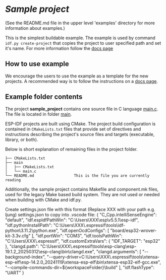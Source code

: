 # _Sample project_

(See the README.md file in the upper level 'examples' directory for more information about examples.)

This is the simplest buildable example. The example is used by command `idf.py create-project`
that copies the project to user specified path and set it's name. For more information follow the [docs page](https://docs.espressif.com/projects/esp-idf/en/latest/api-guides/build-system.html#start-a-new-project)



## How to use example
We encourage the users to use the example as a template for the new projects.
A recommended way is to follow the instructions on a [docs page](https://docs.espressif.com/projects/esp-idf/en/latest/api-guides/build-system.html#start-a-new-project).

## Example folder contents

The project **sample_project** contains one source file in C language [main.c](main/main.c). The file is located in folder [main](main).

ESP-IDF projects are built using CMake. The project build configuration is contained in `CMakeLists.txt`
files that provide set of directives and instructions describing the project's source files and targets
(executable, library, or both). 

Below is short explanation of remaining files in the project folder.

```
├── CMakeLists.txt
├── main
│   ├── CMakeLists.txt
│   └── main.c
└── README.md                  This is the file you are currently reading
```
Additionally, the sample project contains Makefile and component.mk files, used for the legacy Make based build system. 
They are not used or needed when building with CMake and idf.py.

Create settings.json file with this format (Replace XXX with your path e.g. ljung)
settings.json to copy into .vscode file:
{
  "C_Cpp.intelliSenseEngine": "default",
  "idf.espIdfPathWin": "C:\\Users\\XXX\\esp\\v5.5.1\\esp-idf",
  "idf.pythonInstallPath": "C:\\Users\\XXX\\.espressif\\tools\\idf-python\\3.11.2\\python.exe",
  "idf.openOcdConfigs": [
    "board/esp32-wrover-kit-3.3v.cfg"
  ],
  "idf.portWin": "COM3",
  "idf.toolsPathWin": "C:\\Users\\XXX\\.espressif",
  "idf.customExtraVars": {
    "IDF_TARGET": "esp32"
  },
  "clangd.path": "C:\\Users\\XXX\\.espressif\\tools\\esp-clang\\esp-19.1.2_20250312\\esp-clang\\bin\\clangd.exe",
  "clangd.arguments": [
    "--background-index",
    "--query-driver=C:\\Users\\XXX\\.espressif\\tools\\xtensa-esp-elf\\esp-14.2.0_20241119\\xtensa-esp-elf\\bin\\xtensa-esp32-elf-gcc.exe",
    "--compile-commands-dir=${workspaceFolder}\\build"
  ],
  "idf.flashType": "UART"
}